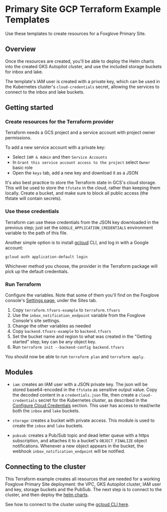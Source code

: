 # Primary Site GCP Terraform Example Templates

Use these templates to create resources for a Foxglove Primary Site.

## Overview

Once the resources are created, you'll be able to deploy the Helm charts into the created
GKS Autopilot cluster, and use the included storage buckets for inbox and lake.

The template's IAM user is created with a private key, which can be used in the
Kubernetes cluster's `cloud-credentials` secret, allowing the services to connect to the
inbox and lake buckets.

## Getting started

### Create resources for the Terraform provider

Terraform needs a GCS project and a service account with project owner permissions.

To add a new service account with a private key:
* Select `IAM & Admin` and then `Service Accounts`
* In `Grant this service account access to the project` select `Owner` basic role
* Open the `keys` tab, add a new key and download it as a JSON

It's also best practice to store the Terraform state in GCS's cloud storage. This will be
used to store the `tfstate` in the cloud, rather than keeping them locally. Create a bucket,
and make sure to block all public access (the tfstate will contain secrets).

### Use these credentials

Terraform can use these credentials from the JSON key downloaded in the previous step; just
set the `GOOGLE_APPLICATION_CREDENTIALS` environment variable to the path of this file.

Another simple option is to install [gcloud](https://cloud.google.com/sdk/docs/install) CLI,
and log in with a Google account:

```
gcloud auth application-default login
```

Whichever method you choose, the provider in the Terraform package will pick up the default
credentials.

### Run Terraform

Configure the variables. Note that some of them you'll find on the Foxglove console's
[Settings page](https://console.foxglove.party/organization?tab=sites), under the Sites
tab.

1. Copy `terraform.tfvars-example` to `terraform.tfvars`
2. Use the `inbox_notification_endpoint` variable from the Foxglove Console's site settings.
2. Change the other variables as needed
3. Copy `backend.tfvars-example` to `backend.tfvars`
4. Set the bucket name and region to what was created in the "Getting started" step; key can
   be any object key.
5. Run `terraform init --backend-config backend.tfvars`

You should now be able to run `terraform plan` and `terraform apply`.

## Modules

- `iam`: creates an IAM user with a JSON private key. The json will be stored base64-encoded in
         the `tfstate` as sensitive output value. Copy the decoded content in a `credentials.json`
         file, then create a `cloud-credentials` secret for the Kubernetes cluster, as described
         in the [Configure Cloud Credentials](https://foxglove.dev/docs/data-platform/primary-sites/configure-cloud-credentials)
         section.
         This user has access to read/write both the `inbox` and `lake` buckets.

- `storage`: creates a bucket with private access. This module is used to create the `inbox` and
             `lake` buckets.

- `pubsub`: creates a Pub/Sub topic and dead letter queue with a https subscription, and attaches
            it to a bucket's `OBJECT_FINALIZE` object notifications. Whenever a new object appears
            in the bucket, the webhook `inbox_notification_endpoint` will be notified.

## Connecting to the cluster

This Terraform example creates all resources that are needed for a working Foxglove Primary
Site deployment: the VPC, GKS Autopilot cluster, IAM user and key, storage buckets and the
PubSub. The next step is to connect to the cluster, and then deploy the
[helm charts](https://helm-charts.foxglove.dev).

See how to connect to the cluster using the [gcloud CLI here](https://cloud.google.com/sdk/gcloud/reference/container/clusters/get-credentials).
